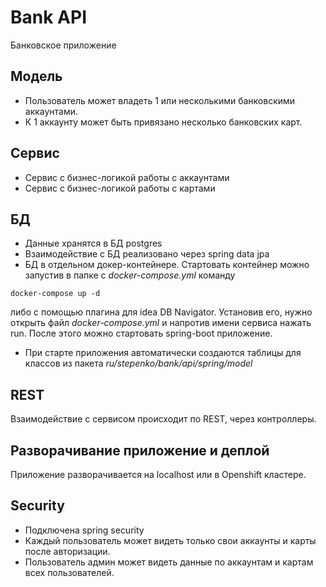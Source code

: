 # Bank API
Банковское приложение

## Модель
* Пользователь может владеть 1 или несколькими банковскими аккаунтами. 
* К 1 аккаунту может быть привязано несколько банковских карт.

## Сервис
* Сервис с бизнес-логикой работы с аккаунтами
* Сервис с бизнес-логикой работы с картами

## БД
* Данные хранятся в БД postgres
* Взаимодействие с БД реализовано через spring data jpa
* БД в отдельном докер-контейнере. Стартовать контейнер можно запустив в папке с _docker-compose.yml_ команду 
```
docker-compose up -d
```
либо c помощью плагина для idea DB Navigator. Установив его, нужно открыть файл _docker-compose.yml_ и напротив имени сервиса нажать run.
После этого можно стартовать spring-boot приложение.
* При старте приложения автоматически создаются таблицы для классов из пакета _ru/stepenko/bank/api/spring/model_

## REST
Взаимодействие с сервисом происходит по REST, через контроллеры.

## Разворачивание приложение и деплой
Приложение разворачивается на localhost или в Openshift кластере.

## Security
* Подключена spring security 
* Каждый пользователь может видеть только свои аккаунты и карты после авторизации.
* Пользователь админ может видеть данные по аккаунтам и картам всех пользователей.